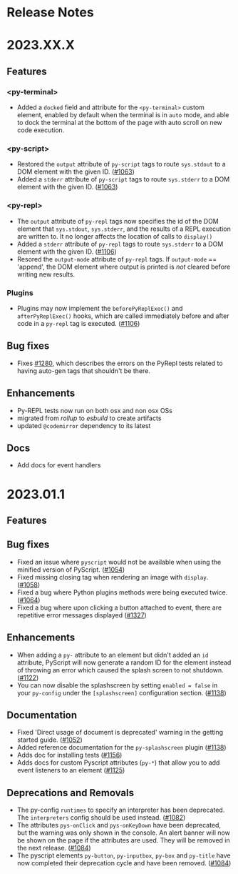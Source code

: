 # Release Notes

2023.XX.X
=========


Features
--------


### &lt;py-terminal&gt;
- Added a `docked` field and attribute for the `<py-terminal>` custom element, enabled by default when the terminal is in `auto` mode, and able to dock the terminal at the bottom of the page with auto scroll on new code execution.

### &lt;py-script&gt;
- Restored the `output` attribute of `py-script` tags to route `sys.stdout` to a DOM element with the given ID. ([#1063](https://github.com/pyscript/pyscript/pull/1063))
- Added a `stderr` attribute of `py-script` tags to route `sys.stderr` to a DOM element with the given ID. ([#1063](https://github.com/pyscript/pyscript/pull/1063))

### &lt;py-repl&gt;
- The `output` attribute of `py-repl` tags now specifies the id of the DOM element that `sys.stdout`, `sys.stderr`, and the results of a REPL execution are written to. It no longer affects the location of calls to `display()`
- Added a `stderr` attribute of `py-repl` tags to route `sys.stderr` to a DOM element with the given ID. ([#1106](https://github.com/pyscript/pyscript/pull/1106))
- Resored the `output-mode` attribute of `py-repl` tags. If `output-mode` == 'append', the DOM element where output is printed is _not_ cleared before writing new results.

### Plugins
- Plugins may now implement the `beforePyReplExec()` and `afterPyReplExec()` hooks, which are called immediately before and after code in a `py-repl` tag is executed. ([#1106](https://github.com/pyscript/pyscript/pull/1106))

Bug fixes
---------

- Fixes [#1280](https://github.com/pyscript/pyscript/issues/1280), which describes the errors on the PyRepl tests related to having auto-gen tags that shouldn't be there.

Enhancements
------------

- Py-REPL tests now run on both osx and non osx OSs
- migrated from *rollup* to *esbuild* to create artifacts
- updated `@codemirror` dependency to its latest

Docs
----

- Add docs for event handlers

2023.01.1
=========


Features
--------

Bug fixes
---------

- Fixed an issue where `pyscript` would not be available when using the minified version of PyScript. ([#1054](https://github.com/pyscript/pyscript/pull/1054))
- Fixed missing closing tag when rendering an image with `display`. ([#1058](https://github.com/pyscript/pyscript/pull/1058))
- Fixed a bug where Python plugins methods were being executed twice. ([#1064](https://github.com/pyscript/pyscript/pull/1064))
- Fixed a bug where upon clicking a button attached to event, there are repetitive error messages displayed ([#1327](https://github.com/pyscript/pyscript/pull/1327))

Enhancements
------------

- When adding a `py-` attribute to an element but didn't added an `id` attribute, PyScript will now generate a random ID for the element instead of throwing an error which caused the splash screen to not shutdown. ([#1122](https://github.com/pyscript/pyscript/pull/1122))
- You can now disable the splashscreen by setting `enabled = false` in your `py-config` under the `[splashscreen]` configuration section. ([#1138](https://github.com/pyscript/pyscript/pull/1138))

Documentation
-------------

- Fixed 'Direct usage of document is deprecated' warning in the getting started guide. ([#1052](https://github.com/pyscript/pyscript/pull/1052))
- Added reference documentation for the `py-splashscreen` plugin ([#1138](https://github.com/pyscript/pyscript/pull/1138))
- Adds doc for installing tests ([#1156](https://github.com/pyscript/pyscript/pull/1156))
- Adds docs for custom Pyscript attributes (`py-*`) that allow you to add event listeners to an element ([#1125](https://github.com/pyscript/pyscript/pull/1125))

Deprecations and Removals
-------------------------

- The py-config `runtimes` to specify an interpreter has been deprecated. The `interpreters` config should be used instead. ([#1082](https://github.com/pyscript/pyscript/pull/1082))
- The attributes `pys-onClick` and `pys-onKeyDown` have been deprecated, but the warning was only shown in the console. An alert banner will now be shown on the page if the attributes are used. They will be removed in the next release. ([#1084](https://github.com/pyscript/pyscript/pull/1084))
- The pyscript elements `py-button`, `py-inputbox`, `py-box` and `py-title` have now completed their deprecation cycle and have been removed. ([#1084](https://github.com/pyscript/pyscript/pull/1084))
